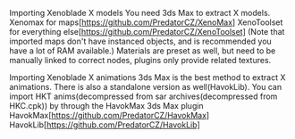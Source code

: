 Importing Xenoblade X models
You need 3ds Max to extract X models.
Xenomax for maps[https://github.com/PredatorCZ/XenoMax]
XenoToolset for everything else[https://github.com/PredatorCZ/XenoToolset]
(Note that imported maps don't have instanced objects, and is recommended you have a lot of RAM available.)
Materials are preset as well, but need to be manually linked to correct nodes, plugins only provide related textures.

Importing Xenoblade X animations
3ds Max is the best method to extract X animations. There is also a standalone version as well(HavokLib).
You can import HKT anims(decompressed from sar archives(decompressed from HKC.cpk)) by through the HavokMax 3ds Max plugin
HavokMax[https://github.com/PredatorCZ/HavokMax]
HavokLib[https://github.com/PredatorCZ/HavokLib]
